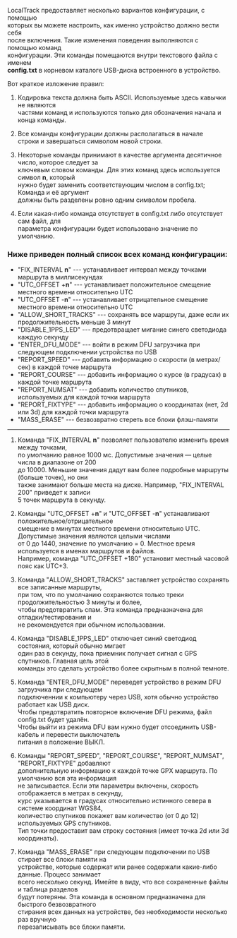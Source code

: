 LocalTrack предоставляет несколько вариантов конфигурации, с помощью  
которых вы можете настроить, как именно устройство должно вести себя  
после включения. Такие изменения поведения выполняются с помощью команд  
конфигурации. Эти команды помещаются внутри текстового файла с именем  
**config.txt** в корневом каталоге USB-диска встроенного в устройство.  
  
Вот краткое изложение правил:  
  
1. Кодировка текста должна быть ASCII. Используемые здесь кавычки не являются  
частями команд и используются только для обозначения начала и конца команды.  
  
2. Все команды конфигурации должны располагаться в начале  
строки и завершаться символом новой строки.  
  
3. Некоторые команды принимают в качестве аргумента десятичное число, которое следует за  
ключевым словом команды. Для этих команд здесь используется символ **n**, который  
нужно будет заменить соответствующим числом в config.txt; Команда и её аргумент  
должны быть разделены ровно одним символом пробела.  
  
4. Если какая-либо команда отсутствует в config.txt либо отсутствует сам файл, для  
параметра конфигурации будет использовано значение по умолчанию.  
  
### Ниже приведен полный список всех команд конфигурации:  
  
* "FIX_INTERVAL **n**" --- устанавливает интервал между точками маршрута в миллисекундах  
* "UTC_OFFSET +**n**" --- устанавливает положительное смещение местного времени относительно UTC  
* "UTC_OFFSET -**n**" --- устанавливает отрицательное смещение местного времени относительно UTC  
* "ALLOW_SHORT_TRACKS" --- сохранять все маршруты, даже если их продолжительность меньше 3 минут  
* "DISABLE_1PPS_LED" --- предотвращает мигание синего светодиода каждую секунду  
* "ENTER_DFU_MODE" --- войти в режим DFU загрузчика при следующем подключении устройства по USB  
* "REPORT_SPEED" --- добавить информацию о скорости (в метрах/сек) в каждой точке маршрута  
* "REPORT_COURSE" --- добавить информацию о курсе (в градусах) в каждой точке маршрута  
* "REPORT_NUMSAT" --- добавить количество спутников, используемых для каждой точки маршрута  
* "REPORT_FIXTYPE" --- добавить информацию о координатах (нет, 2d или 3d) для каждой точки маршрута  
* "MASS_ERASE" --- безвозвратно стереть все блоки флэш-памяти  
  
---
  
1. Команда "FIX_INTERVAL **n**" позволяет пользователю изменить время между точками,  
по умолчанию равное 1000 мс. Допустимые значения — целые числа в диапазоне от 200  
до 10000. Меньшие значения дадут вам более подробные маршруты (больше точек), но они  
также занимают больше места на диске. Например, "FIX_INTERVAL 200" приведет к записи  
5 точек маршрута в секунду.  
  
2. Команды "UTC_OFFSET +**n**" и "UTC_OFFSET -**n**" устанавливают положительное/отрицательное  
смещение в минутах местного времени относительно UTC. Допустимые значения являются целыми числами  
от 0 до 1440, значение по умолчанию = 0. Местное время используется в именах маршрутов и файлов.  
Например, команда "UTC_OFFSET +180" установит местный часовой пояс как UTC+3.  
  
3. Команда "ALLOW_SHORT_TRACKS" заставляет устройство сохранять все записанные маршруты,  
при том, что по умолчанию сохраняются только треки продолжительностью 3 минуты и более,  
чтобы предотвратить спам. Эта команда предназначена для отладки/тестирования и  
не рекомендуется при обычном использовании.  
  
4. Команда "DISABLE_1PPS_LED" отключает синий светодиод состояния, который обычно мигает  
один раз в секунду, пока приемник получает сигнал с GPS спутников. Главная цель этой  
команды это сделать устройство более скрытным в полной темноте.  
  
5. Команда "ENTER_DFU_MODE" переведет устройство в режим DFU загрузчика при следующем  
подключеннии к компьютеру через USB, хотя обычно устройство работает как USB диск.  
Чтобы предотвратить повторное включение DFU режима, файл config.txt будет удалён.  
Чтобы выйти из режима DFU вам нужно будет отсоединить USB-кабель и перевести выключатель  
питания в положение ВЫКЛ.  
  
6. Команды "REPORT_SPEED", "REPORT_COURSE", "REPORT_NUMSAT", "REPORT_FIXTYPE" добавляют  
дополнительную информацию к каждой точке GPX маршрута. По умолчанию вся эта информация  
не записывается. Если эти параметры включены, скорость отображается в метрах в секунду,  
курс указывается в градусах относительно истинного севера в системе координат WGS84,  
количество спутников покажет вам количество (от 0 до 12) используемых GPS спутников.  
Тип точки предоставит вам строку состояния (имеет точка 2d или 3d координаты).  
  
7. Команда "MASS_ERASE" при следующем подключении по USB стирает все блоки памяти на  
устройстве, которые содержат или ранее содержали какие-либо данные. Процесс занимает  
всего несколько секунд. Имейте в виду, что все сохраненные файлы и таблица разделов  
будут потеряны. Эта команда в основном предназначена для быстрого безвозвратного  
стирания всех данных на устройстве, без необходимости несколько раз вручную  
перезаписывать все блоки памяти.  
  